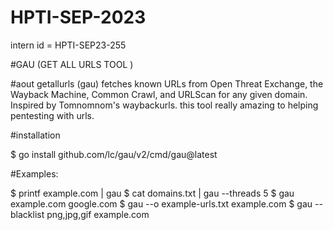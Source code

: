 # HPTI-SEP-2023

intern id = HPTI-SEP23-255

#GAU (GET ALL URLS TOOL )

#aout
getallurls (gau) fetches known URLs from Open Threat Exchange, the Wayback Machine, Common Crawl, and URLScan for any given domain. Inspired by Tomnomnom's waybackurls.
this tool really amazing to helping pentesting with urls.

#installation

$ go install github.com/lc/gau/v2/cmd/gau@latest

#Examples:

$ printf example.com | gau
$ cat domains.txt | gau --threads 5
$ gau example.com google.com
$ gau --o example-urls.txt example.com
$ gau --blacklist png,jpg,gif example.com
